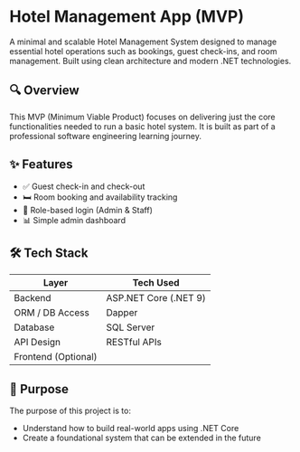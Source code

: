# Hotel Management App (MVP)

A minimal and scalable Hotel Management System designed to manage essential hotel operations such as bookings, guest check-ins, and room management. Built using clean architecture and modern .NET technologies.

## 🔍 Overview

This MVP (Minimum Viable Product) focuses on delivering just the core functionalities needed to run a basic hotel system. It is built as part of a professional software engineering learning journey.

## ✨ Features

- ✅ Guest check-in and check-out
- 🛏️ Room booking and availability tracking
- 🔐 Role-based login (Admin & Staff)
- 📊 Simple admin dashboard

## 🛠️ Tech Stack

| Layer                | Tech Used           |
|---------------------|---------------------|
| Backend             | ASP.NET Core (.NET 9) |
| ORM / DB Access     | Dapper               |
| Database            | SQL Server           |
| API Design          | RESTful APIs         |
| Frontend (Optional) |       |

## 🎯 Purpose

The purpose of this project is to:
- Understand how to build real-world apps using .NET Core
- Create a foundational system that can be extended in the future



